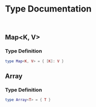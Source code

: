 # Type Documentation

<br/>

## Map<K, V>

### Type Definition

```lua
type Map<K, V> = { [K]: V }
```

## Array<T>

### Type Definition

```lua
type Array<T> = { T }
```
